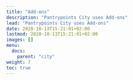 ```yaml
---
title: "Add-ons"
description: "Pantrypoints City uses Add-ons"
lead: "Pantrypoints City uses Add-ons"
date: 2020-10-13T15:21:01+02:00
lastmod: 2020-10-13T15:21:01+02:00
images: []
menu:
  docs:
    parent: "city"
weight: 7
toc: true
---
```

